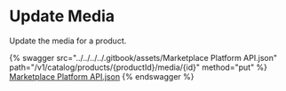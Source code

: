# Update Media

Update the media for a product.

{% swagger src="../../../../.gitbook/assets/Marketplace Platform API.json" path="/v1/catalog/products/{productId}/media/{id}" method="put" %}
[Marketplace Platform API.json](<../../../../.gitbook/assets/Marketplace Platform API.json>)
{% endswagger %}
